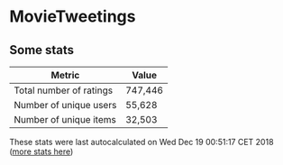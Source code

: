 # MovieTweetings
## Some stats

Metric | Value
--- | ---
Total number of ratings                 | 747,446
Number of unique users                  | 55,628
Number of unique items                  | 32,503
These stats were last autocalculated on Wed Dec 19 00:51:17 CET 2018  ([more stats here](./stats.md))

